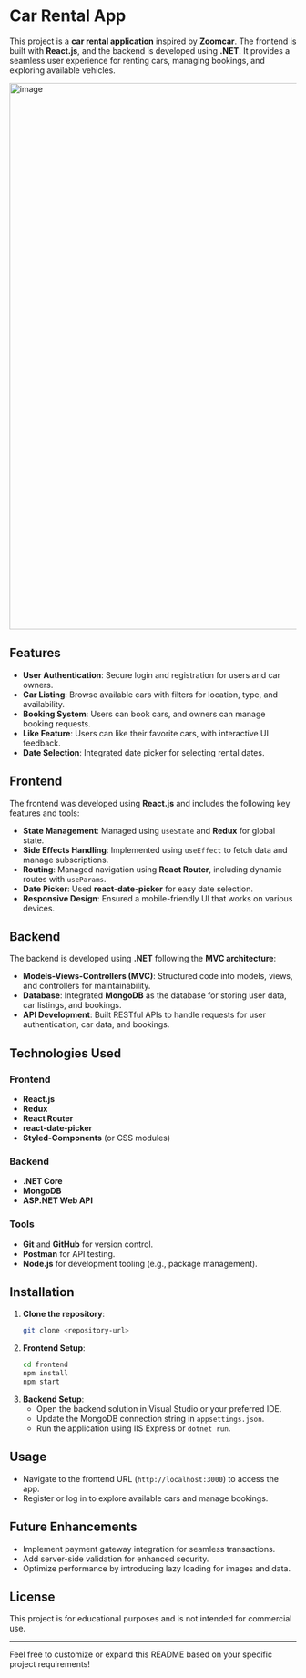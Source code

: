 # Car Rental App

This project is a **car rental application** inspired by **Zoomcar**. The frontend is built with **React.js**, and the backend is developed using **.NET**. It provides a seamless user experience for renting cars, managing bookings, and exploring available vehicles.

<img width="959" alt="image" src="https://github.com/user-attachments/assets/1508ff11-70f3-44cc-939e-a1a276f42f29" />


## Features
- **User Authentication**: Secure login and registration for users and car owners.
- **Car Listing**: Browse available cars with filters for location, type, and availability.
- **Booking System**: Users can book cars, and owners can manage booking requests.
- **Like Feature**: Users can like their favorite cars, with interactive UI feedback.
- **Date Selection**: Integrated date picker for selecting rental dates.

## Frontend
The frontend was developed using **React.js** and includes the following key features and tools:
- **State Management**: Managed using `useState` and **Redux** for global state.
- **Side Effects Handling**: Implemented using `useEffect` to fetch data and manage subscriptions.
- **Routing**: Managed navigation using **React Router**, including dynamic routes with `useParams`.
- **Date Picker**: Used **react-date-picker** for easy date selection.
- **Responsive Design**: Ensured a mobile-friendly UI that works on various devices.

## Backend
The backend is developed using **.NET** following the **MVC architecture**:
- **Models-Views-Controllers (MVC)**: Structured code into models, views, and controllers for maintainability.
- **Database**: Integrated **MongoDB** as the database for storing user data, car listings, and bookings.
- **API Development**: Built RESTful APIs to handle requests for user authentication, car data, and bookings.

## Technologies Used
### Frontend
- **React.js**
- **Redux**
- **React Router**
- **react-date-picker**
- **Styled-Components** (or CSS modules)
  
### Backend
- **.NET Core**
- **MongoDB**
- **ASP.NET Web API**
  
### Tools
- **Git** and **GitHub** for version control.
- **Postman** for API testing.
- **Node.js** for development tooling (e.g., package management).

## Installation
1. **Clone the repository**:
   ```bash
   git clone <repository-url>
   ```
2. **Frontend Setup**:
   ```bash
   cd frontend
   npm install
   npm start
   ```
3. **Backend Setup**:
   - Open the backend solution in Visual Studio or your preferred IDE.
   - Update the MongoDB connection string in `appsettings.json`.
   - Run the application using IIS Express or `dotnet run`.

## Usage
- Navigate to the frontend URL (`http://localhost:3000`) to access the app.
- Register or log in to explore available cars and manage bookings.

## Future Enhancements
- Implement payment gateway integration for seamless transactions.
- Add server-side validation for enhanced security.
- Optimize performance by introducing lazy loading for images and data.

## License
This project is for educational purposes and is not intended for commercial use.

---

Feel free to customize or expand this README based on your specific project requirements!
